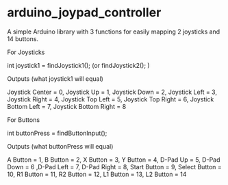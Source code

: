 # arduino_joypad_controller
A simple Arduino library with 3 functions for easily mapping 2 joysticks and 14 buttons.


   For Joysticks

int joystick1 = findJoystick1(); (or findJoystick2(); )

Outputs (what joystick1 will equal)

Joystick Center = 0, Joystick Up = 1, Joystick Down = 2, Joystick Left = 3, Joystick Right = 4, Joystick Top Left = 5, Joystick Top Right = 6, Joystick Bottom Left = 7, Joystick Bottom Right = 8



   For Buttons

int buttonPress = findButtonInput();

Outputs (what buttonPress will equal)

A Button = 1, B Button = 2, X Button = 3, Y Button = 4, D-Pad Up = 5, D-Pad Down = 6 ,D-Pad Left = 7, D-Pad Right = 8, Start Button = 9, Select Button = 10, R1 Button = 11, R2 Button = 12, L1 Button = 13, L2 Button = 14
